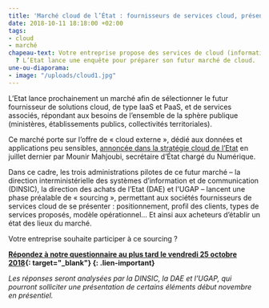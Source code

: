 ```yaml
---
title: 'Marché cloud de l’État : fournisseurs de services cloud, présentez-vous !'
date: 2018-10-11 18:18:00 +02:00
tags:
- cloud
- marché
chapeau-text: Votre entreprise propose des services de cloud (informatique en nuage)
  ? L’Etat lance une enquête pour préparer son futur marché de cloud.
une-ou-diaporama:
- image: "/uploads/cloud1.jpg"
---
```


L’Etat lance prochainement un marché afin de sélectionner le futur fournisseur de solutions cloud, de type IaaS et PaaS, et de services associés, répondant aux besoins de l’ensemble de la sphère publique (ministères, établissements publics, collectivités territoriales).

Ce marché porte sur l’offre de « cloud externe », dédié aux données et applications peu sensibles, [annoncée dans la stratégie cloud de l’Etat](https://www.numerique.gouv.fr/espace-presse/le-gouvernement-annonce-sa-strategie-en-matiere-de-cloud/) en juillet dernier par Mounir Mahjoubi, secrétaire d’État chargé du Numérique.

Dans ce cadre, les trois administrations pilotes de ce futur marché – la direction interministérielle des systèmes d’information et de communication (DINSIC), la direction des achats de l’Etat (DAE) et l'UGAP – lancent une phase préalable de « sourcing », permettant aux sociétés fournisseurs de services cloud de se présenter : positionnement, profil des clients, types de services proposés, modèle opérationnel… Et ainsi aux acheteurs d’établir un état des lieux du marché.

Votre entreprise souhaite participer à ce sourcing ?

**[Répondez à notre questionnaire au plus tard le vendredi 25 octobre 2018](https://www.demarches-simplifiees.fr/commencer/sourcingdinsiccloud){: target="_blank"}
{: .lien-important}**


*Les réponses seront analysées par la DINSIC, la DAE et l’UGAP, qui pourront solliciter une présentation de certains éléments début novembre en présentiel.*